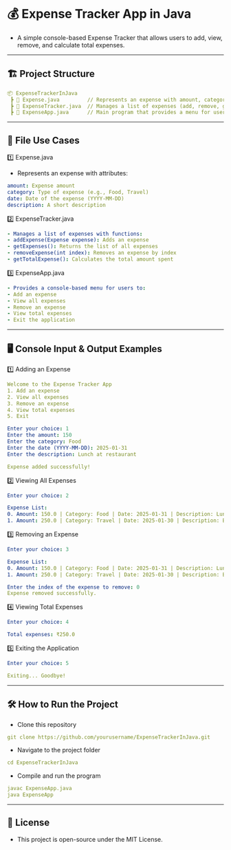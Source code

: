 # 💰 Expense Tracker App in Java
- A simple console-based Expense Tracker that allows users to add, view, remove, and calculate total expenses.
---
## 🏗 Project Structure
```yaml
📦 ExpenseTrackerInJava  
 ┣ 📜 Expense.java         // Represents an expense with amount, category, date, and description  
 ┣ 📜 ExpenseTracker.java  // Manages a list of expenses (add, remove, get total expenses)  
 ┣ 📜 ExpenseApp.java      // Main program that provides a menu for user interaction
```
---
## 🔹 File Use Cases
1️⃣ Expense.java
- Represents an expense with attributes:
```yaml
amount: Expense amount
category: Type of expense (e.g., Food, Travel)
date: Date of the expense (YYYY-MM-DD)
description: A short description
```

2️⃣ ExpenseTracker.java
```yaml
- Manages a list of expenses with functions:
- addExpense(Expense expense): Adds an expense
- getExpenses(): Returns the list of all expenses
- removeExpense(int index): Removes an expense by index
- getTotalExpense(): Calculates the total amount spent
```

3️⃣ ExpenseApp.java
```yaml
- Provides a console-based menu for users to:
- Add an expense
- View all expenses
- Remove an expense
- View total expenses
- Exit the application
```
---
## 🖥 Console Input & Output Examples
1️⃣ Adding an Expense
```yaml
Welcome to the Expense Tracker App
1. Add an expense
2. View all expenses
3. Remove an expense
4. View total expenses
5. Exit

Enter your choice: 1
Enter the amount: 150
Enter the category: Food
Enter the date (YYYY-MM-DD): 2025-01-31
Enter the description: Lunch at restaurant

Expense added successfully!
```

2️⃣ Viewing All Expenses
```yaml
Enter your choice: 2

Expense List:
0. Amount: 150.0 | Category: Food | Date: 2025-01-31 | Description: Lunch at restaurant
1. Amount: 250.0 | Category: Travel | Date: 2025-01-30 | Description: Bus ticket
```

3️⃣ Removing an Expense

```yaml
Enter your choice: 3

Expense List:
0. Amount: 150.0 | Category: Food | Date: 2025-01-31 | Description: Lunch at restaurant
1. Amount: 250.0 | Category: Travel | Date: 2025-01-30 | Description: Bus ticket
```
```yaml
Enter the index of the expense to remove: 0
Expense removed successfully.
```

4️⃣ Viewing Total Expenses
```yaml
Enter your choice: 4

Total expenses: ₹250.0
```

5️⃣ Exiting the Application
```yaml
Enter your choice: 5

Exiting... Goodbye!
```
---
## 🛠 How to Run the Project
- Clone this repository
```yaml
git clone https://github.com/yourusername/ExpenseTrackerInJava.git
```
- Navigate to the project folder
```yaml
cd ExpenseTrackerInJava
```
- Compile and run the program
```yaml
javac ExpenseApp.java  
java ExpenseApp  
```
---
## 📝 License
- This project is open-source under the MIT License.
